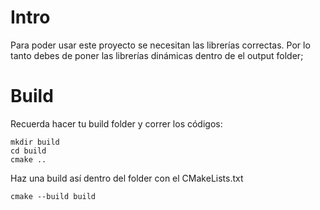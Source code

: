 # Intro

Para poder usar este proyecto se necesitan 
las librerías correctas. 
Por lo tanto debes de poner las librerías dinámicas 
dentro de el output folder;

# Build

Recuerda hacer tu build folder y correr los códigos:

```
mkdir build
cd build
cmake ..
```

Haz una build así dentro del folder con el CMakeLists.txt

```
cmake --build build
```